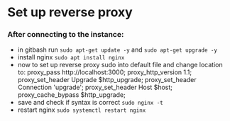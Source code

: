 # Set up reverse proxy

### After connecting to the instance:
- in gitbash run `sudo apt-get update -y` and `sudo apt-get upgrade -y`
- install nginx `sudo apt install nginx`
- now to set up reverse proxy sudo into default file and change location to:
    proxy_pass http://localhost:3000;
    proxy_http_version 1.1;
    proxy_set_header Upgrade $http_upgrade;
    proxy_set_header Connection 'upgrade';
    proxy_set_header Host $host;
    proxy_cache_bypass $http_upgrade;
- save and check if syntax is correct `sudo nginx -t`
- restart nginx `sudo systemctl restart nginx`